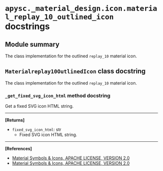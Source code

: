 # `apysc._material_design.icon.material_replay_10_outlined_icon` docstrings

## Module summary

The class implementation for the outlined `replay_10` material icon.

## `Materialreplay10OutlinedIcon` class docstring

The class implementation for the outlined `replay_10` material icon.

### `_get_fixed_svg_icon_html` method docstring

Get a fixed SVG icon HTML string.<hr>

**[Returns]**

- `fixed_svg_icon_html`: str
  - Fixed SVG icon HTML string.

<hr>

**[References]**

- [Material Symbols & Icons, APACHE LICENSE, VERSION 2.0](https://fonts.google.com/icons?icon.size=24&icon.color=%23e8eaed)
- [Material Symbols & Icons, APACHE LICENSE, VERSION 2.0](https://www.apache.org/licenses/LICENSE-2.0.html)